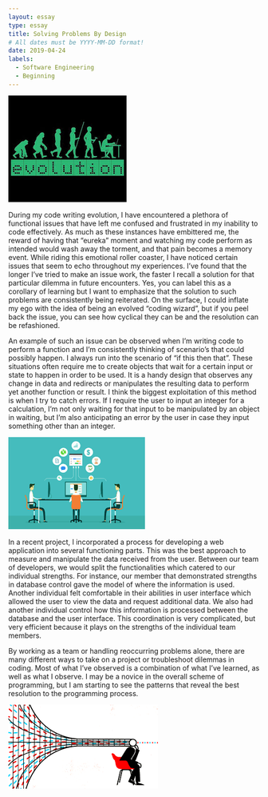 ```yaml
---
layout: essay
type: essay
title: Solving Problems By Design
# All dates must be YYYY-MM-DD format!
date: 2019-04-24
labels:
  - Software Engineering
  - Beginning
---
```

<img class="ui medium left image" src="../images/evolution.jpg">

During my code writing evolution, I have encountered a plethora of functional issues that have left me confused and frustrated in my inability to code effectively.  As much as these instances have embittered me, the reward of having that “eureka” moment and watching my code perform as intended would wash away the torment, and that pain becomes a memory event.  While riding this emotional roller coaster, I have noticed certain issues that seem to echo throughout my experiences.  I’ve found that the longer I’ve tried to make an issue work, the faster I recall a solution for that particular dilemma in future encounters.  Yes, you can label this as a corollary of learning but I want to emphasize that the solution to such problems are consistently being reiterated.  On the surface, I could inflate my ego with the idea of being an evolved “coding wizard”, but if you peel back the issue, you can see how cyclical they can be and the resolution can be refashioned.

An example of such an issue can be observed when I’m writing code to perform a function and I’m consistently thinking of scenario’s that could possibly happen.  I always run into the scenario of “if this then that”.  These situations often require me to create objects that wait for a certain input or state to happen in order to be used.  It is a handy design that observes any change in data and redirects or manipulates the resulting data to perform yet another function or result.  I think the biggest exploitation of this method is when I try to catch errors.  If I require the user to input an integer for a calculation, I’m not only waiting for that input to be manipulated by an object in waiting, but I’m also anticipating an error by the user in case they input something other than an integer.

<img class="ui medium right floated image" src="../images/project.png">

In a recent project, I incorporated a process for developing a web application into several functioning parts.  This was the best approach to measure and manipulate the data received from the user.  Between our team of developers, we would split the functionalities which catered to our individual strengths.  For instance, our member that demonstrated strengths in database control gave the model of where the information is used.  Another individual felt comfortable in their abilities in user interface which allowed the user to view the data and request additional data.  We also had another individual control how this information is processed between the database and the user interface.  This coordination is very complicated, but very efficient because it plays on the strengths of the individual team members.

By working as a team or handling reoccurring problems alone, there are many different ways to take on a project or troubleshoot dilemmas in coding.  Most of what I’ve observed is a combination of what I’ve learned, as well as what I observe.  I may be a novice in the overall scheme of programming, but I am starting to see the patterns that reveal the best resolution to the programming process.

<img class="ui medium centered floated image" src="../images/design.png">
